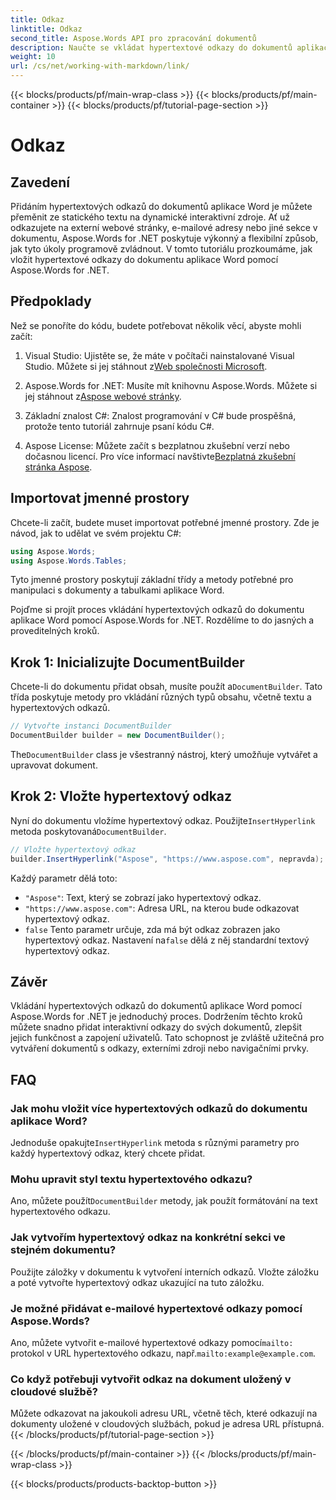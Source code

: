 ```yaml
---
title: Odkaz
linktitle: Odkaz
second_title: Aspose.Words API pro zpracování dokumentů
description: Naučte se vkládat hypertextové odkazy do dokumentů aplikace Word pomocí Aspose.Words for .NET pomocí tohoto podrobného průvodce. Snadno vylepšete své dokumenty pomocí interaktivních odkazů.
weight: 10
url: /cs/net/working-with-markdown/link/
---
```


{{< blocks/products/pf/main-wrap-class >}}
{{< blocks/products/pf/main-container >}}
{{< blocks/products/pf/tutorial-page-section >}}

# Odkaz

## Zavedení

Přidáním hypertextových odkazů do dokumentů aplikace Word je můžete přeměnit ze statického textu na dynamické interaktivní zdroje. Ať už odkazujete na externí webové stránky, e-mailové adresy nebo jiné sekce v dokumentu, Aspose.Words for .NET poskytuje výkonný a flexibilní způsob, jak tyto úkoly programově zvládnout. V tomto tutoriálu prozkoumáme, jak vložit hypertextové odkazy do dokumentu aplikace Word pomocí Aspose.Words for .NET. 

## Předpoklady

Než se ponoříte do kódu, budete potřebovat několik věcí, abyste mohli začít:

1.  Visual Studio: Ujistěte se, že máte v počítači nainstalované Visual Studio. Můžete si jej stáhnout z[Web společnosti Microsoft](https://visualstudio.microsoft.com/).

2.  Aspose.Words for .NET: Musíte mít knihovnu Aspose.Words. Můžete si jej stáhnout z[Aspose webové stránky](https://releases.aspose.com/words/net/).

3. Základní znalost C#: Znalost programování v C# bude prospěšná, protože tento tutoriál zahrnuje psaní kódu C#.

4.  Aspose License: Můžete začít s bezplatnou zkušební verzí nebo dočasnou licencí. Pro více informací navštivte[Bezplatná zkušební stránka Aspose](https://releases.aspose.com/).

## Importovat jmenné prostory

Chcete-li začít, budete muset importovat potřebné jmenné prostory. Zde je návod, jak to udělat ve svém projektu C#:

```csharp
using Aspose.Words;
using Aspose.Words.Tables;
```

Tyto jmenné prostory poskytují základní třídy a metody potřebné pro manipulaci s dokumenty a tabulkami aplikace Word.

Pojďme si projít proces vkládání hypertextových odkazů do dokumentu aplikace Word pomocí Aspose.Words for .NET. Rozdělíme to do jasných a proveditelných kroků.

## Krok 1: Inicializujte DocumentBuilder

 Chcete-li do dokumentu přidat obsah, musíte použít a`DocumentBuilder`. Tato třída poskytuje metody pro vkládání různých typů obsahu, včetně textu a hypertextových odkazů.

```csharp
// Vytvořte instanci DocumentBuilder
DocumentBuilder builder = new DocumentBuilder();
```

 The`DocumentBuilder` class je všestranný nástroj, který umožňuje vytvářet a upravovat dokument.

## Krok 2: Vložte hypertextový odkaz

 Nyní do dokumentu vložíme hypertextový odkaz. Použijte`InsertHyperlink` metoda poskytovaná`DocumentBuilder`. 

```csharp
// Vložte hypertextový odkaz
builder.InsertHyperlink("Aspose", "https://www.aspose.com", nepravda);
```

Každý parametr dělá toto:
- `"Aspose"`: Text, který se zobrazí jako hypertextový odkaz.
- `"https://www.aspose.com"`: Adresa URL, na kterou bude odkazovat hypertextový odkaz.
- `false` Tento parametr určuje, zda má být odkaz zobrazen jako hypertextový odkaz. Nastavení na`false` dělá z něj standardní textový hypertextový odkaz.

## Závěr

Vkládání hypertextových odkazů do dokumentů aplikace Word pomocí Aspose.Words for .NET je jednoduchý proces. Dodržením těchto kroků můžete snadno přidat interaktivní odkazy do svých dokumentů, zlepšit jejich funkčnost a zapojení uživatelů. Tato schopnost je zvláště užitečná pro vytváření dokumentů s odkazy, externími zdroji nebo navigačními prvky.

## FAQ

### Jak mohu vložit více hypertextových odkazů do dokumentu aplikace Word?
 Jednoduše opakujte`InsertHyperlink` metoda s různými parametry pro každý hypertextový odkaz, který chcete přidat.

### Mohu upravit styl textu hypertextového odkazu?
 Ano, můžete použít`DocumentBuilder` metody, jak použít formátování na text hypertextového odkazu.

### Jak vytvořím hypertextový odkaz na konkrétní sekci ve stejném dokumentu?
Použijte záložky v dokumentu k vytvoření interních odkazů. Vložte záložku a poté vytvořte hypertextový odkaz ukazující na tuto záložku.

### Je možné přidávat e-mailové hypertextové odkazy pomocí Aspose.Words?
 Ano, můžete vytvořit e-mailové hypertextové odkazy pomocí`mailto:` protokol v URL hypertextového odkazu, např.`mailto:example@example.com`.

### Co když potřebuji vytvořit odkaz na dokument uložený v cloudové službě?
Můžete odkazovat na jakoukoli adresu URL, včetně těch, které odkazují na dokumenty uložené v cloudových službách, pokud je adresa URL přístupná.
{{< /blocks/products/pf/tutorial-page-section >}}

{{< /blocks/products/pf/main-container >}}
{{< /blocks/products/pf/main-wrap-class >}}

{{< blocks/products/products-backtop-button >}}
